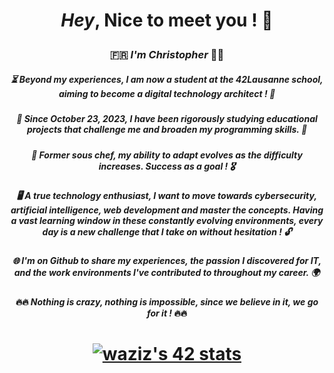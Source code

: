 # <p align="center"> *Hey*, Nice to meet you ! 🙂 </p>

### <p align="center"> 🇫🇷 *I'm Christopher* ✌🏼 </p>

##### <p align="center"> ⏳ Beyond my experiences, I am now a student at the 42Lausanne school, aiming to become a digital technology architect ! 🚀 </p>

##### <p align="center"> 📖 Since October 23, 2023, I have been rigorously studying educational projects that challenge me and broaden my programming skills. 🌋 </p>

##### <p align="center"> 🦾 Former sous chef, my ability to adapt evolves as the difficulty increases. Success as a goal ! 🎖️ </p>

##### <p align="center"> 🖥️ A true technology enthusiast, I want to move towards cybersecurity, artificial intelligence, web development and master the concepts. Having a vast learning window in these constantly evolving environments, every day is a new challenge that I take on without hesitation ! 🔓 </p>

##### <p align="center"> 🌐 I'm on Github to share my experiences, the passion I discovered for IT, and the work environments I've contributed to throughout my career. 🌍 </p>

#### <p align="center"> 🔥🔥 *Nothing is crazy, nothing is impossible, since we believe in it, we go for it !* 🔥🔥 </p>

# <p align="center"> [![waziz's 42 stats](https://badge.mediaplus.ma/binary/waziz?1337Badge=off&UM6P=off)](https://github.com/oakoudad/badge42) </p>
